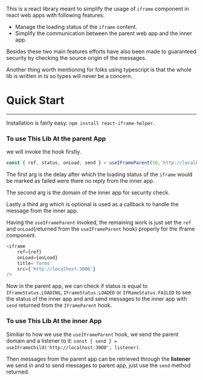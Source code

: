 This is a react library meant to simplify the usage of `iframe` component in react web apps with following features:
- Manage the loading status of the `iframe` content.
- Simplify the communication between the parent web app and the inner app.
 
Besides these two main features efforts have also been made to guaranteed security by checking the source origin of the messages.

Another thing worth mentioning for folks using typescript is that the whole lib is written in ts so types will never be a concern.

# Quick Start
---
Installation is fairly easy: `npm install react-iframe-helper`.

### To  use This Lib At the parent App 
we will invoke the hook firstly.
```js
const { ref, status, onLoad, send } = useIFrameParent(50,'http://localhost:3006',listener)
```
The first arg is the delay after which the loading status of the `iframe` would be marked as failed were there no reply from the inner app.

The second arg is the domain of the inner app for security check.

Lastly a third arg which is optional is used as a callback to handle the message from the inner app.

Having the `useIFrameParent` invoked, the remaining work is just set the `ref` and `onLoad`(returned from the `useIFrameParent` hook) properly for the iframe component.
```js
<iframe
    ref={ref}
    onLoad={onLoad}
    title='forms'
    src={'http://localhost:3006'}
/>
```

Now in the parent app, we can check if status is equal to `IFrameStatus.LOADING`, `IFrameStatus.LOADED` or `IFRameStatus.FAILED` to see the status of the inner app and and send messages to the inner app with `send` returned from the `IFrameParent` hook.

### To  use This Lib At the inner App 
Similiar to how we use the `useIFrameParent` hook, we send the parent domain and a listener to it: `const { send } = useIFrameChild('http://localhost:3000', listener)`.

Then messages from the parent app can be retrieved through the **listener** we send in and to send messages to parent app, just use the `send` method returned.
